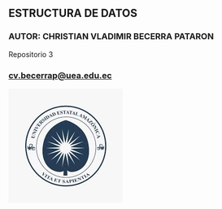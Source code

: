 ## ESTRUCTURA DE DATOS
### AUTOR: CHRISTIAN VLADIMIR BECERRA PATARON
Repositorio 3
### cv.becerrap@uea.edu.ec
![](https://github.com/chribece/fpRep/blob/main/logo.jpg)
